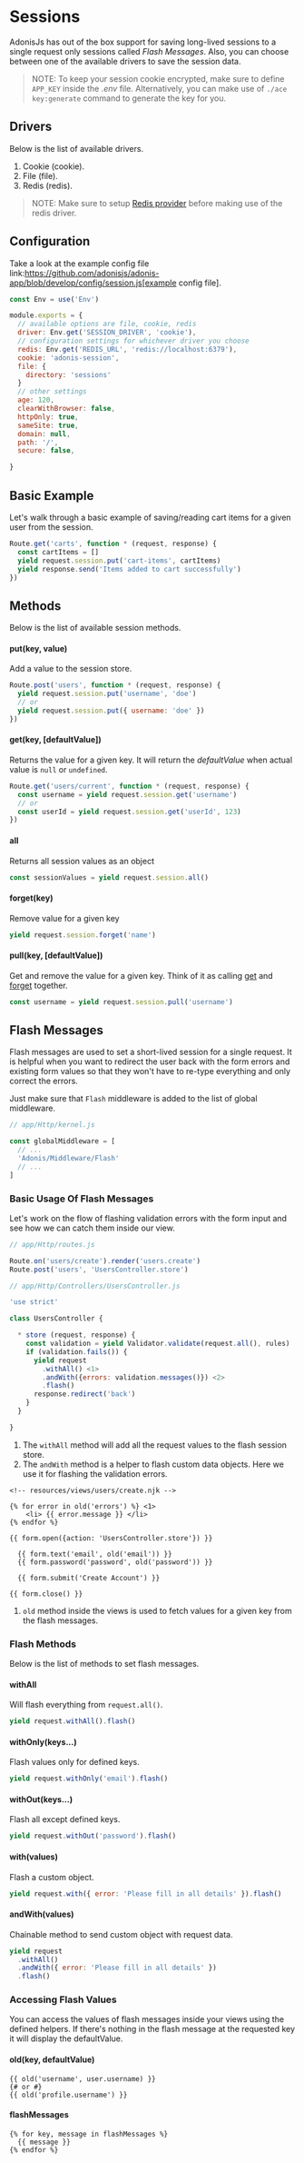 # Sessions

AdonisJs has out of the box support for saving long-lived sessions to a single request only sessions called *Flash Messages*. Also, you can choose between one of the available drivers to save the session data.

> NOTE: To keep your session cookie encrypted, make sure to define `APP_KEY` inside the *.env* file. Alternatively, you can make use of `./ace key:generate` command to generate the key for you.

## Drivers
Below is the list of available drivers.

1. Cookie (cookie).
2. File (file).
3. Redis (redis).

> NOTE: Make sure to setup [Redis provider](/markdown/07-common-web-tools/12-redis.md) before making use of the redis driver.

## Configuration

Take a look at the example config file link:https://github.com/adonisjs/adonis-app/blob/develop/config/session.js[example config file].

```js
const Env = use('Env')

module.exports = {
  // available options are file, cookie, redis
  driver: Env.get('SESSION_DRIVER', 'cookie'),
  // configuration settings for whichever driver you choose
  redis: Env.get('REDIS_URL', 'redis://localhost:6379'),
  cookie: 'adonis-session',
  file: {
    directory: 'sessions'
  }
  // other settings
  age: 120,
  clearWithBrowser: false,
  httpOnly: true,
  sameSite: true,
  domain: null,
  path: '/',
  secure: false,

}
```

## Basic Example
Let's walk through a basic example of saving/reading cart items for a given user from the session.

```js
Route.get('carts', function * (request, response) {
  const cartItems = []
  yield request.session.put('cart-items', cartItems)
  yield response.send('Items added to cart successfully')
})
```

## Methods
Below is the list of available session methods.

#### put(key, value)
Add a value to the session store.

```js
Route.post('users', function * (request, response) {
  yield request.session.put('username', 'doe')
  // or
  yield request.session.put({ username: 'doe' })
})
```

#### get(key, [defaultValue])
Returns the value for a given key. It will return the *defaultValue* when actual value is `null` or `undefined`.

```js
Route.get('users/current', function * (request, response) {
  const username = yield request.session.get('username')
  // or
  const userId = yield request.session.get('userId', 123)
})
```

#### all
Returns all session values as an object

```js
const sessionValues = yield request.session.all()
```

#### forget(key)
Remove value for a given key

```js
yield request.session.forget('name')
```

#### pull(key, [defaultValue])
Get and remove the value for a given key. Think of it as calling [get](#getkey-defaultvalue) and [forget](#forgetkey) together.

```js
const username = yield request.session.pull('username')
```

## Flash Messages
Flash messages are used to set a short-lived session for a single request. It is helpful when you want to redirect the user back with the form errors and existing form values so that they won't have to re-type everything and only correct the errors.

Just make sure that `Flash` middleware is added to the list of global middleware.

```js
// app/Http/kernel.js

const globalMiddleware = [
  // ...
  'Adonis/Middleware/Flash'
  // ...
]
```

### Basic Usage Of Flash Messages
Let's work on the flow of flashing validation errors with the form input and see how we can catch them inside our view.

```js
// app/Http/routes.js

Route.on('users/create').render('users.create')
Route.post('users', 'UsersController.store')
```

```js
// app/Http/Controllers/UsersController.js

'use strict'

class UsersController {

  * store (request, response) {
    const validation = yield Validator.validate(request.all(), rules)
    if (validation.fails()) {
      yield request
        .withAll() <1>
        .andWith({errors: validation.messages()}) <2>
        .flash()
      response.redirect('back')
    }
  }

}
```

1. The `withAll` method will add all the request values to the flash session store.
2. The `andWith` method is a helper to flash custom data objects. Here we use it for flashing the validation errors.

```twig
<!-- resources/views/users/create.njk -->

{% for error in old('errors') %} <1>
    <li> {{ error.message }} </li>
{% endfor %}

{{ form.open({action: 'UsersController.store'}) }}

  {{ form.text('email', old('email')) }}
  {{ form.password('password', old('password')) }}

  {{ form.submit('Create Account') }}

{{ form.close() }}
```

1. `old` method inside the views is used to fetch values for a given key from the flash messages.

### Flash Methods
Below is the list of methods to set flash messages.

#### withAll
Will flash everything from `request.all()`.

```js
yield request.withAll().flash()
```

#### withOnly(keys...)
Flash values only for defined keys.

```js
yield request.withOnly('email').flash()
```

#### withOut(keys...)
Flash all except defined keys.

```js
yield request.withOut('password').flash()
```

#### with(values)
Flash a custom object.

```js
yield request.with({ error: 'Please fill in all details' }).flash()
```

#### andWith(values)
Chainable method to send custom object with request data.

```js
yield request
  .withAll()
  .andWith({ error: 'Please fill in all details' })
  .flash()
```

### Accessing Flash Values
You can access the values of flash messages inside your views using the defined helpers. If there's nothing in the flash message at the requested key it will display the defaultValue.

#### old(key, defaultValue)
```twig
{{ old('username', user.username) }}
{# or #}
{{ old('profile.username') }}
```

#### flashMessages
```twig
{% for key, message in flashMessages %}
  {{ message }}
{% endfor %}
```
